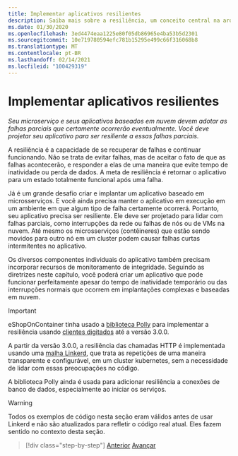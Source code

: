 ```yaml
---
title: Implementar aplicativos resilientes
description: Saiba mais sobre a resiliência, um conceito central na arquitetura de microsserviços. Você deve saber como lidar com falhas transitórias normalmente quando elas ocorrem.
ms.date: 01/30/2020
ms.openlocfilehash: 3ed4474eaa1225e80f05db86965e4ba53b5d2301
ms.sourcegitcommit: 10e719780594efc781b15295e499c66f316068b8
ms.translationtype: MT
ms.contentlocale: pt-BR
ms.lasthandoff: 02/14/2021
ms.locfileid: "100429319"
---
```

# <a name="implement-resilient-applications"></a>Implementar aplicativos resilientes

*Seu microserviço e seus aplicativos baseados em nuvem devem adotar as falhas parciais que certamente ocorrerão eventualmente. Você deve projetar seu aplicativo para ser resiliente a essas falhas parciais.*

A resiliência é a capacidade de se recuperar de falhas e continuar funcionando. Não se trata de evitar falhas, mas de aceitar o fato de que as falhas acontecerão, e responder a elas de uma maneira que evite tempo de inatividade ou perda de dados. A meta de resiliência é retornar o aplicativo para um estado totalmente funcional após uma falha.

Já é um grande desafio criar e implantar um aplicativo baseado em microsserviços. E você ainda precisa manter o aplicativo em execução em um ambiente em que algum tipo de falha certamente ocorrerá. Portanto, seu aplicativo precisa ser resiliente. Ele deve ser projetado para lidar com falhas parciais, como interrupções da rede ou falhas de nós ou de VMs na nuvem. Até mesmo os microsserviços (contêineres) que estão sendo movidos para outro nó em um cluster podem causar falhas curtas intermitentes no aplicativo.

Os diversos componentes individuais do aplicativo também precisam incorporar recursos de monitoramento de integridade. Seguindo as diretrizes neste capítulo, você poderá criar um aplicativo que pode funcionar perfeitamente apesar do tempo de inatividade temporário ou das interrupções normais que ocorrem em implantações complexas e baseadas em nuvem.

>[!IMPORTANT]
> eShopOnContainer tinha usado a [biblioteca Polly](https://thepollyproject.azurewebsites.net/) para implementar a resiliência usando [clientes digitados](./use-httpclientfactory-to-implement-resilient-http-requests.md) até a versão 3.0.0.
>
> A partir da versão 3.0.0, a resiliência das chamadas HTTP é implementada usando uma [malha Linkerd](https://linkerd.io/), que trata as repetições de uma maneira transparente e configurável, em um cluster kubernetes, sem a necessidade de lidar com essas preocupações no código.
>
> A biblioteca Polly ainda é usada para adicionar resiliência a conexões de banco de dados, especialmente ao iniciar os serviços.

>[!WARNING]
> Todos os exemplos de código nesta seção eram válidos antes de usar Linkerd e não são atualizados para refletir o código real atual. Eles fazem sentido no contexto desta seção.

>[!div class="step-by-step"]
>[Anterior](../microservice-ddd-cqrs-patterns/microservice-application-layer-implementation-web-api.md) 
> [Avançar](handle-partial-failure.md)
